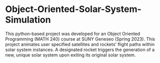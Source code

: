 # Object-Oriented-Solar-System-Simulation
This python-based project was developed for an Object Oriented Programming (MATH 240) course at SUNY Geneseo (Spring 2023).  This project animates user specified satellites and rockets’ flight paths within solar system instances. A designated rocket triggers the generation of a new, unique solar system upon exiting its original solar system.

